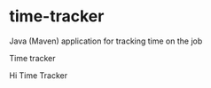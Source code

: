 # time-tracker
Java (Maven) application for tracking time on the job

Time tracker

Hi Time Tracker
